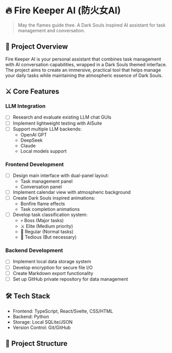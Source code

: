 # 🔥 Fire Keeper AI (防火女AI)

> May the flames guide thee. A Dark Souls inspired AI assistant for task management and conversation.

## 🎯 Project Overview
Fire Keeper AI is your personal assistant that combines task management with AI conversation capabilities, wrapped in a Dark Souls themed interface. The project aims to create an immersive, practical tool that helps manage your daily tasks while maintaining the atmospheric essence of Dark Souls.

## ⚔️ Core Features

### LLM Integration
- [ ] Research and evaluate existing LLM chat GUIs
- [ ] Implement lightweight testing with AISuite
- [ ] Support multiple LLM backends:
  - OpenAI GPT
  - DeepSeek
  - Claude
  - Local models support

### Frontend Development
- [ ] Design main interface with dual-panel layout:
  - Task management panel
  - Conversation panel
- [ ] Implement calendar view with atmospheric background
- [ ] Create Dark Souls inspired animations:
  - Bonfire flame effects
  - Task completion animations
- [ ] Develop task classification system:
  - 💀 Boss (Major tasks)
  - ⚔️ Elite (Medium priority)
  - 👿 Regular (Normal tasks)
  - 💩 Tedious (But necessary)

### Backend Development
- [ ] Implement local data storage system
- [ ] Develop encryption for secure file I/O
- [ ] Create Markdown export functionality
- [ ] Set up GitHub private repository for data management

## 🛠️ Tech Stack
- Frontend: TypeScript, React/Svelte, CSS/HTML
- Backend: Python
- Storage: Local SQLite/JSON
- Version Control: Git/GitHub

## 📁 Project Structure